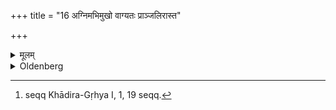 +++
title = "16 अग्निमभिमुखो वाग्यतः प्राञ्जलिरास्त"

+++

<details><summary>मूलम्</summary>

अग्निमभिमुखो वाग्यतः प्राञ्जलिरास्त आ कर्मणः पर्यवसानात् १६
</details>

<details><summary>Oldenberg</summary>

16. [^5]  Facing the fire he sits silently, raising his joined hands, till the end of the ceremony.


[^5]:  seqq Khādira-Gṛhya I, 1, 19 seqq.
</details>
